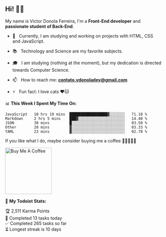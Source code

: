 <h2 align="left">Hi! 👋🏻</h2>  

<p align="left">
	My name is Victor Donola Ferreira, I'm a <strong>Front-End developer</strong> and <strong>passionate student of Back-End</strong>.
</p>

- 🔭 &nbsp; Currently, I am studying and working on projects with HTML, CSS and JavaScript.

- :books: &nbsp; Technology and Science are my favorite subjects.

- 🎓 &nbsp; I am studying (nothing at the moment), but my dedication is directed towards Computer Science.

- 📫 &nbsp; How to reach me: **contato.vdonoladev@gmail.com**

- ⚡️ &nbsp; Fun fact: I love cats ❤️🐱

📊 **This Week I Spent My Time On:**
<!--START_SECTION:waka-->
```text
JavaScript   10 hrs 19 mins  █████████████████▓░░░░░░░   71.18 % 
Markdown     2 hrs 5 mins    ███▓░░░░░░░░░░░░░░░░░░░░░   14.40 % 
JSON         30 mins         █░░░░░░░░░░░░░░░░░░░░░░░░   03.50 % 
Other        28 mins         ▓░░░░░░░░░░░░░░░░░░░░░░░░   03.33 % 
YAML         23 mins         ▓░░░░░░░░░░░░░░░░░░░░░░░░   02.70 % 
```
<!--END_SECTION:waka-->

If you like what I do, maybe consider buying me a coffee 🥺👉🏻👈🏻

<a href="https://www.buymeacoffee.com/xuxuti" target="_blank"><img src="https://cdn.buymeacoffee.com/buttons/v2/default-red.png" alt="Buy Me A Coffee" width="150" ></a>

🚧 **My Todoist Stats:**
<!-- TODO-IST:START -->
🏆  2,511 Karma Points           
🌸  Completed 13 tasks today           
✅  Completed 265 tasks so far           
⏳  Longest streak is 10 days
<!-- TODO-IST:END -->
